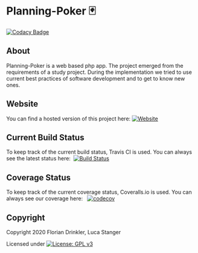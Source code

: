 # Planning-Poker :black_joker:

[![Codacy Badge](https://api.codacy.com/project/badge/Grade/593c2cb72b1540b491176debcae6f180)](https://www.codacy.com/manual/Drinkler/Planning-Poker?utm_source=github.com&amp;utm_medium=referral&amp;utm_content=Drinkler/Planning-Poker&amp;utm_campaign=Badge_Grade)

## About
Planning-Poker is a web based php app. The project emerged from the requirements of a study project. During the implementation we tried to use current best practices of software development and to get to know new ones.

## Website 
You can find a hosted version of this project here:
[![Website](https://img.shields.io/website?down_color=lightgrey&down_message=offline&up_color=green&up_message=online&url=http%3A%2F%2Fplanning-poker.eba-gveiarhp.eu-central-1.elasticbeanstalk.com%2F)](http://planning-poker.eba-gveiarhp.eu-central-1.elasticbeanstalk.com/)

## Current Build Status
To keep track of the current build status, Travis CI is used. You can always see the latest status here:&nbsp;
[![Build Status](https://travis-ci.com/Drinkler/Planning-Poker.svg?branch=master)](https://travis-ci.com/Drinkler/Planning-Poker)

## Coverage Status
To keep track of the current coverage status, Coveralls.io is used. You can always see our coverage here: &nbsp;
[![codecov](https://codecov.io/gh/Drinkler/Planning-Poker/branch/master/graph/badge.svg)](https://codecov.io/gh/Drinkler/Planning-Poker)

## Copyright 
Copyright 2020 Florian Drinkler, Luca Stanger

Licensed under [![License: GPL v3](https://img.shields.io/badge/License-GPLv3-blue.svg)](https://www.gnu.org/licenses/gpl-3.0)
